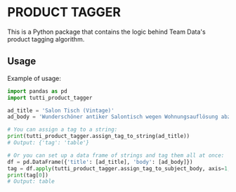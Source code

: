 # PRODUCT TAGGER

This is a Python package that contains the logic behind Team Data's product tagging algorithm.

## Usage

Example of usage:

```python
import pandas as pd
import tutti_product_tagger

ad_title = 'Salon Tisch (Vintage)'
ad_body = 'Wunderschöner antiker Salontisch wegen Wohnungsauflösung abzugeben, CHF 250.00'

# You can assign a tag to a string:
print(tutti_product_tagger.assign_tag_to_string(ad_title))
# Output: {'tag': 'table'}

# Or you can set up a data frame of strings and tag them all at once:
df = pd.DataFrame({'title': [ad_title], 'body': [ad_body]})
tag = df.apply(tutti_product_tagger.assign_tag_to_subject_body, axis=1, subject_col='title', body_col='body')
print(tag[0])
# Output: table
```
